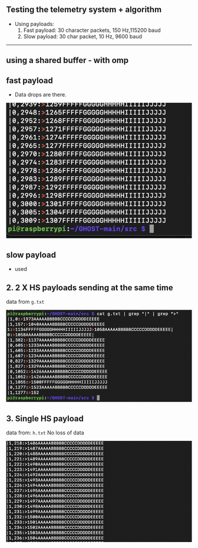 ## Testing the telemetry system + algorithm


- Using  payloads:
	1. Fast payload: 30 character packets, 150 Hz,115200 baud
	2. Slow payload: 30 char packet, 10 Hz, 9600 baud

--- 
## using a shared buffer - with omp

## fast payload 
- Data drops are there.

![](res/Pasted%20image%2020250514211658.png)

## slow payload

 - used 
## 2. 2 X HS payloads sending at the same time

data from `g.txt`

![](res/Pasted%20image%2020250514213344.png)

## 3. Single HS payload

data from: `h.txt` No loss of data

![](res/Pasted%20image%2020250514214129.png)

